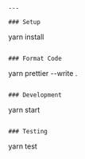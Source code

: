 
```

---

### Setup

```
yarn install
```

### Format Code

```
yarn prettier --write .
```

### Development

```
yarn start
```

### Testing

```
yarn test
```
